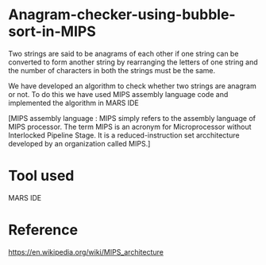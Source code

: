 # Anagram-checker-using-bubble-sort-in-MIPS
Two strings are said to be anagrams of each other if one string can be converted to form another string 
by rearranging the letters of one string and the number of characters in both the strings must be the same. 

We have developed an algorithm to check whether two strings are anagram or not. To do this we have used MIPS assembly language code and implemented the algorithm in MARS IDE

[MIPS assembly language : MIPS simply refers to the assembly language of MIPS processor. The term MIPS is an acronym for Microprocessor without Interlocked Pipeline Stage. It is a reduced-instruction set arcchitecture developed by an organization called MIPS.] 

# Tool used 
MARS IDE

# Reference
 https://en.wikipedia.org/wiki/MIPS_architecture
